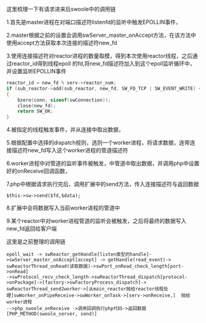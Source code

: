 这里梳理一下有请求进来后swoole中的调用链

1.首先是master进程在对端口描述符listenfd的监听中触发EPOLLIN事件，

2.master根据之前的设置会调用swServer\_master\_onAccept方法，在该方法中使用accept方法获取本次连接的描述符new\_fd

3.使用连接描述符对reactor进程的数量取模，得到本次使用reactor线程，之后通过reactor\_id得到线程epoll 的fd,将new\_fd描述符加入到这个epoll监听循环中，并设置监听EPOLLIN事件

```c
reactor_id = new_fd % serv->reactor_num;
if (sub_reactor->add(sub_reactor, new_fd, SW_FD_TCP | SW_EVENT_WRITE) < 0)
{
    bzero(conn, sizeof(swConnection));
    close(new_fd);
    return SW_OK;
}
```

4.被指定的线程触发事件，并从连接中取出数据，

5.根据配置中选择的dispatch规则，选则一个worker进程，将请求数据，连带连接描述符new\_fd写入这个worker进程的管道描述符

6.worker进程中对管道的监听事件被触发，中管道中取出数据，并调用php中设置好的onReceive回调函数，

7.php中根据请求执行完后，调用扩展中的send方法，传入连接描述符与返回数据

```
$this->sw->send($fd,$data);
```

8.扩展中会将数据写入当前worker进程的管道中

9.某个reactor中对worker进程管道的监听会被触发，之后将最终的数据写入new\_fd返回给客户端

这里是之前整理的调用链

```
epoll_wait -> swReactor_getHandle[listen类型的handle]->swServer_master_onAccept[accept] -> getHandle(read_event)-> 
swReactorThread_onRead(读取数据)->swPort_onRead_check_length[port->onRead]
->swProtocol_recv_check_length->swReactorThread_dispatch[protocol->onPackage]->[factory->swFactoryProcess_dispatch]->
swReactorThread_send2worker->[从main_reactor抛给reactor线程处理]swWorker_onPipeReceive->swWorker_onTask->[serv->onReceive,]  抛给worker进程
-->php_swoole_onReceive ->调用回调执行php代码->返回数据[PHP_METHOD(swoole_server, send)]
```




